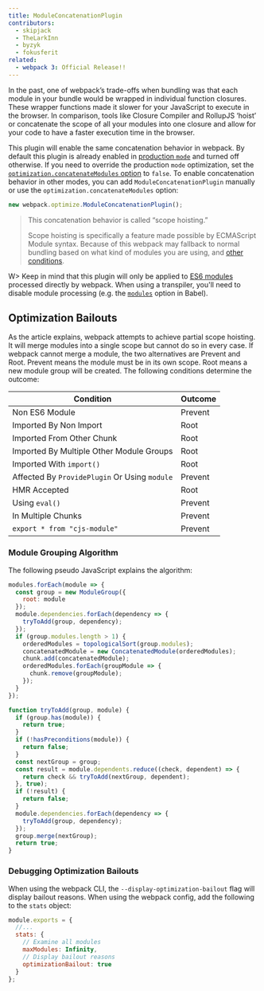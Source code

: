 ```yaml
---
title: ModuleConcatenationPlugin
contributors:
  - skipjack
  - TheLarkInn
  - byzyk
  - fokusferit
related:
  - webpack 3: Official Release!!
---
```


In the past, one of webpack’s trade-offs when bundling was that each module in your bundle would be wrapped in individual function closures. These wrapper functions made it slower for your JavaScript to execute in the browser. In comparison, tools like Closure Compiler and RollupJS ‘hoist’ or concatenate the scope of all your modules into one closure and allow for your code to have a faster execution time in the browser.

This plugin will enable the same concatenation behavior in webpack. By default this plugin is already enabled in [production `mode`](/configuration/mode/#mode-production) and turned off otherwise. If you need to override the production `mode` optimization, set the [`optimization.concatenateModules` option](/configuration/optimization/#optimizationconcatenatemodules) to `false`. To enable concatenation behavior in other modes, you can add `ModuleConcatenationPlugin` manually or use the `optimization.concatenateModules` option:

```js
new webpack.optimize.ModuleConcatenationPlugin();
```


> This concatenation behavior is called “scope hoisting.”
>
> Scope hoisting is specifically a feature made possible by ECMAScript Module syntax. Because of this webpack may fallback to normal bundling based on what kind of modules you are using, and [other conditions](https://medium.com/webpack/webpack-freelancing-log-book-week-5-7-4764be3266f5).

W> Keep in mind that this plugin will only be applied to [ES6 modules](/api/module-methods/#es6-recommended) processed directly by webpack. When using a transpiler, you'll need to disable module processing (e.g. the [`modules`](https://babeljs.io/docs/en/babel-preset-env#modules) option in Babel).


## Optimization Bailouts

As the article explains, webpack attempts to achieve partial scope hoisting. It will merge modules into a single scope but cannot do so in every case. If webpack cannot merge a module, the two alternatives are Prevent and Root. Prevent means the module must be in its own scope. Root means a new module group will be created. The following conditions determine the outcome:

Condition                                     | Outcome
--------------------------------------------- | --------
Non ES6 Module                                | Prevent
Imported By Non Import                        | Root
Imported From Other Chunk                     | Root
Imported By Multiple Other Module Groups      | Root
Imported With `import()`                      | Root
Affected By `ProvidePlugin` Or Using `module` | Prevent
HMR Accepted                                  | Root
Using `eval()`                                | Prevent
In Multiple Chunks                            | Prevent
`export * from "cjs-module"`                  | Prevent


### Module Grouping Algorithm

The following pseudo JavaScript explains the algorithm:

```js
modules.forEach(module => {
  const group = new ModuleGroup({
    root: module
  });
  module.dependencies.forEach(dependency => {
    tryToAdd(group, dependency);
  });
  if (group.modules.length > 1) {
    orderedModules = topologicalSort(group.modules);
    concatenatedModule = new ConcatenatedModule(orderedModules);
    chunk.add(concatenatedModule);
    orderedModules.forEach(groupModule => {
      chunk.remove(groupModule);
    });
  }
});

function tryToAdd(group, module) {
  if (group.has(module)) {
    return true;
  }
  if (!hasPreconditions(module)) {
    return false;
  }
  const nextGroup = group;
  const result = module.dependents.reduce((check, dependent) => {
    return check && tryToAdd(nextGroup, dependent);
  }, true);
  if (!result) {
    return false;
  }
  module.dependencies.forEach(dependency => {
    tryToAdd(group, dependency);
  });
  group.merge(nextGroup);
  return true;
}
```


### Debugging Optimization Bailouts

When using the webpack CLI, the `--display-optimization-bailout` flag will display bailout reasons. When using the webpack config, add the following to the `stats` object:

```js
module.exports = {
  //...
  stats: {
    // Examine all modules
    maxModules: Infinity,
    // Display bailout reasons
    optimizationBailout: true
  }
};
```
